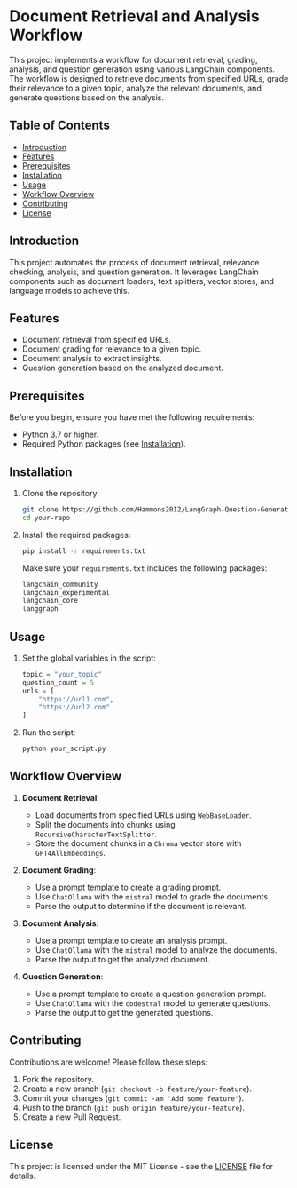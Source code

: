# Document Retrieval and Analysis Workflow

This project implements a workflow for document retrieval, grading, analysis, and question generation using various LangChain components. The workflow is designed to retrieve documents from specified URLs, grade their relevance to a given topic, analyze the relevant documents, and generate questions based on the analysis.

## Table of Contents

- [Introduction](#introduction)
- [Features](#features)
- [Prerequisites](#prerequisites)
- [Installation](#installation)
- [Usage](#usage)
- [Workflow Overview](#workflow-overview)
- [Contributing](#contributing)
- [License](#license)

## Introduction

This project automates the process of document retrieval, relevance checking, analysis, and question generation. It leverages LangChain components such as document loaders, text splitters, vector stores, and language models to achieve this.

## Features

- Document retrieval from specified URLs.
- Document grading for relevance to a given topic.
- Document analysis to extract insights.
- Question generation based on the analyzed document.

## Prerequisites

Before you begin, ensure you have met the following requirements:

- Python 3.7 or higher.
- Required Python packages (see [Installation](#installation)).

## Installation

1. Clone the repository:

    ```sh
    git clone https://github.com/Hammons2012/LangGraph-Question-Generator.git
    cd your-repo
    ```

2. Install the required packages:

    ```sh
    pip install -r requirements.txt
    ```

    Make sure your `requirements.txt` includes the following packages:

    ```txt
    langchain_community
    langchain_experimental
    langchain_core
    langgraph
    ```

## Usage

1. Set the global variables in the script:

    ```python
    topic = "your_topic"
    question_count = 5
    urls = [
        "https://url1.com",
        "https://url2.com"
    ]
    ```

2. Run the script:

    ```sh
    python your_script.py
    ```

## Workflow Overview

1. **Document Retrieval**:
    - Load documents from specified URLs using `WebBaseLoader`.
    - Split the documents into chunks using `RecursiveCharacterTextSplitter`.
    - Store the document chunks in a `Chroma` vector store with `GPT4AllEmbeddings`.

2. **Document Grading**:
    - Use a prompt template to create a grading prompt.
    - Use `ChatOllama` with the `mistral` model to grade the documents.
    - Parse the output to determine if the document is relevant.

3. **Document Analysis**:
    - Use a prompt template to create an analysis prompt.
    - Use `ChatOllama` with the `mistral` model to analyze the documents.
    - Parse the output to get the analyzed document.

4. **Question Generation**:
    - Use a prompt template to create a question generation prompt.
    - Use `ChatOllama` with the `codestral` model to generate questions.
    - Parse the output to get the generated questions.

## Contributing

Contributions are welcome! Please follow these steps:

1. Fork the repository.
2. Create a new branch (`git checkout -b feature/your-feature`).
3. Commit your changes (`git commit -am 'Add some feature'`).
4. Push to the branch (`git push origin feature/your-feature`).
5. Create a new Pull Request.

## License

This project is licensed under the MIT License - see the [LICENSE](LICENSE) file for details.

